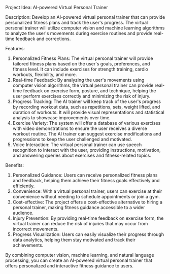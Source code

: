 Project Idea: AI-powered Virtual Personal Trainer

Description:
Develop an AI-powered virtual personal trainer that can provide personalized fitness plans and track the user's progress. The virtual personal trainer will utilize computer vision and machine learning algorithms to analyze the user's movements during exercise routines and provide real-time feedback and corrections. 

Features:
1. Personalized Fitness Plans: The virtual personal trainer will provide tailored fitness plans based on the user's goals, preferences, and fitness level. It can include exercises for strength training, cardio workouts, flexibility, and more.
2. Real-time Feedback: By analyzing the user's movements using computer vision algorithms, the virtual personal trainer can provide real-time feedback on exercise form, posture, and technique, helping the user perform exercises correctly and minimizing the risk of injury.
3. Progress Tracking: The AI trainer will keep track of the user's progress by recording workout data, such as repetitions, sets, weight lifted, and duration of workouts. It will provide visual representations and statistical analysis to showcase improvements over time.
4. Exercise Variety: The system will offer a database of various exercises with video demonstrations to ensure the user receives a diverse workout routine. The AI trainer can suggest exercise modifications and progressions to keep the user challenged and motivated.
5. Voice Interaction: The virtual personal trainer can use speech recognition to interact with the user, providing instructions, motivation, and answering queries about exercises and fitness-related topics.

Benefits:
1. Personalized Guidance: Users can receive personalized fitness plans and feedback, helping them achieve their fitness goals effectively and efficiently.
2. Convenience: With a virtual personal trainer, users can exercise at their convenience without needing to schedule appointments or join a gym.
3. Cost-effective: The project offers a cost-effective alternative to hiring a personal trainer, making fitness guidance accessible to a wider audience.
4. Injury Prevention: By providing real-time feedback on exercise form, the virtual trainer can reduce the risk of injuries that may occur from incorrect movements.
5. Progress Visualization: Users can easily visualize their progress through data analytics, helping them stay motivated and track their achievements.

By combining computer vision, machine learning, and natural language processing, you can create an AI-powered virtual personal trainer that offers personalized and interactive fitness guidance to users.